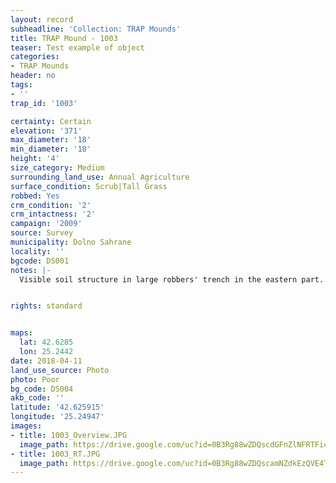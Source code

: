 ```yaml
---
layout: record
subheadline: 'Collection: TRAP Mounds'
title: TRAP Mound - 1003
teaser: Test example of object
categories:
- TRAP Mounds
header: no
tags:
- ''
trap_id: '1003'

certainty: Certain
elevation: '371'
max_diameter: '18'
min_diameter: '18'
height: '4'
size_category: Medium
surrounding_land_use: Annual Agriculture
surface_condition: Scrub|Tall Grass
robbed: Yes
crm_condition: '2'
crm_intactness: '2'
campaign: '2009'
source: Survey
municipality: Dolno Sahrane
locality: ''
bgcode: DS001
notes: |-
  Visible soil structure in large robbers' trench in the eastern part.


rights: standard


maps:
  lat: 42.6285
  lon: 25.2442
date: 2018-04-11
land_use_source: Photo
photo: Poor
bg_code: DS004
akb_code: ''
latitude: '42.625915'
longitude: '25.24947'
images:
- title: 1003_Overview.JPG
  image_path: https://drive.google.com/uc?id=0B3Rg88wZDQscdGFnZlNFRTFicGs
- title: 1003_RT.JPG
  image_path: https://drive.google.com/uc?id=0B3Rg88wZDQscamNZdkEzQVE4TzA
---
```


